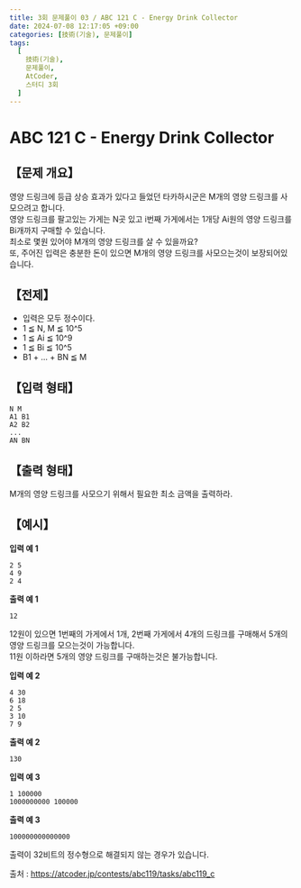 ```yaml
---
title: 3회 문제풀이 03 / ABC 121 C - Energy Drink Collector
date: 2024-07-08 12:17:05 +09:00
categories: [技術(기술), 문제풀이]
tags:
  [
    技術(기술),
    문제풀이,
    AtCoder,
    스터디 3회
  ]
---
```

# ABC 121 C - Energy Drink Collector
## 【문제 개요】
영양 드링크에 등급 상승 효과가 있다고 들었던 타카하시군은 M개의 영양 드링크를 사모으려고 합니다.<br>
영양 드링크를 팔고있는 가게는 N곳 있고 i번째 가게에서는 1개당 Ai원의 영양 드링크를 Bi개까지 구매할 수 있습니다.<br>
최소로 몇원 있어야 M개의 영양 드링크를 살 수 있을까요?<br>
또, 주어진 입력은 충분한 돈이 있으면 M개의 영양 드링크를 사모으는것이 보장되어있습니다.

## 【전제】
- 입력은 모두 정수이다.
- 1 ≦ N, M ≦ 10^5
- 1 ≦ Ai ≦ 10^9
- 1 ≦ Bi ≦ 10^5
- B1 + ... + BN ≦ M

## 【입력 형태】
```
N M
A1 B1
A2 B2
...
AN BN
```

## 【출력 형태】
M개의 영양 드링크를 사모으기 위해서 필요한 최소 금액을 출력하라.

## 【예시】

**입력 예 1**

```
2 5
4 9
2 4
```

**출력 예 1**

```
12
```
12원이 있으면 1번째의 가게에서 1개, 2번째 가게에서 4개의 드링크를 구매해서 5개의 영양 드링크를 모으는것이 가능합니다.<br>
11원 이하라면 5개의 영양 드링크를 구매하는것은 불가능합니다.


**입력 예 2**

```
4 30
6 18
2 5
3 10
7 9
```

**출력 예 2**

```
130
```

**입력 예 3**

```
1 100000
1000000000 100000
```

**출력 예 3**

```
100000000000000
```
출력이 32비트의 정수형으로 해결되지 않는 경우가 있습니다.

출처 : <a href="https://atcoder.jp/contests/abc119/tasks/abc119_c">https://atcoder.jp/contests/abc119/tasks/abc119_c</a> 